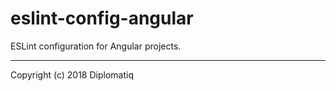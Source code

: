 # eslint-config-angular

ESLint configuration for Angular projects.

---

Copyright (c) 2018 Diplomatiq
